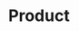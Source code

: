 ---
layout: collect
title: Product
permalink: /product/
sitemap: true
pagination: 
  enabled: true
  category: product
  permalink: /:num/
  title: 'Product - Page :num'
  trail: 
    before: 2
    after: 2 

---